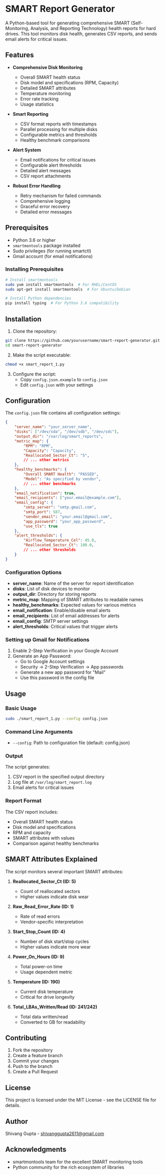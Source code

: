 # SMART Report Generator

A Python-based tool for generating comprehensive SMART (Self-Monitoring, Analysis, and Reporting Technology) health reports for hard drives. This tool monitors disk health, generates CSV reports, and sends email alerts for critical issues.

## Features

- **Comprehensive Disk Monitoring**
  - Overall SMART health status
  - Disk model and specifications (RPM, Capacity)
  - Detailed SMART attributes
  - Temperature monitoring
  - Error rate tracking
  - Usage statistics

- **Smart Reporting**
  - CSV format reports with timestamps
  - Parallel processing for multiple disks
  - Configurable metrics and thresholds
  - Healthy benchmark comparisons

- **Alert System**
  - Email notifications for critical issues
  - Configurable alert thresholds
  - Detailed alert messages
  - CSV report attachments

- **Robust Error Handling**
  - Retry mechanism for failed commands
  - Comprehensive logging
  - Graceful error recovery
  - Detailed error messages

## Prerequisites

- Python 3.6 or higher
- `smartmontools` package installed
- Sudo privileges (for running smartctl)
- Gmail account (for email notifications)

### Installing Prerequisites

```bash
# Install smartmontools
sudo yum install smartmontools  # For RHEL/CentOS
sudo apt-get install smartmontools  # For Ubuntu/Debian

# Install Python dependencies
pip install typing  # For Python 3.6 compatibility
```

## Installation

1. Clone the repository:
```bash
git clone https://github.com/yourusername/smart-report-generator.git
cd smart-report-generator
```

2. Make the script executable:
```bash
chmod +x smart_report_1.py
```

3. Configure the script:
   - Copy `config.json.example` to `config.json`
   - Edit `config.json` with your settings

## Configuration

The `config.json` file contains all configuration settings:

```json
{
    "server_name": "your_server_name",
    "disks": ["/dev/sda", "/dev/sdb", "/dev/sdc"],
    "output_dir": "/var/log/smart_reports",
    "metric_map": {
        "RPM": "RPM",
        "Capacity": "Capacity",
        "Reallocated_Sector_Ct": "5",
        // ... other metrics
    },
    "healthy_benchmarks": {
        "Overall SMART Health": "PASSED",
        "Model": "As specified by vendor",
        // ... other benchmarks
    },
    "email_notification": true,
    "email_recipients": ["your.email@example.com"],
    "email_config": {
        "smtp_server": "smtp.gmail.com",
        "smtp_port": 587,
        "sender_email": "your.email@gmail.com",
        "app_password": "your_app_password",
        "use_tls": true
    },
    "alert_thresholds": {
        "Airflow_Temperature_Cel": 45.0,
        "Reallocated_Sector_Ct": 100.0,
        // ... other thresholds
    }
}
```

### Configuration Options

- **server_name**: Name of the server for report identification
- **disks**: List of disk devices to monitor
- **output_dir**: Directory for storing reports
- **metric_map**: Mapping of SMART attributes to readable names
- **healthy_benchmarks**: Expected values for various metrics
- **email_notification**: Enable/disable email alerts
- **email_recipients**: List of email addresses for alerts
- **email_config**: SMTP server settings
- **alert_thresholds**: Critical values that trigger alerts

### Setting up Gmail for Notifications

1. Enable 2-Step Verification in your Google Account
2. Generate an App Password:
   - Go to Google Account settings
   - Security → 2-Step Verification → App passwords
   - Generate a new app password for "Mail"
   - Use this password in the config file

## Usage

### Basic Usage

```bash
sudo ./smart_report_1.py --config config.json
```

### Command Line Arguments

- `--config`: Path to configuration file (default: config.json)

### Output

The script generates:
1. CSV report in the specified output directory
2. Log file at `/var/log/smart_report.log`
3. Email alerts for critical issues

### Report Format

The CSV report includes:
- Overall SMART health status
- Disk model and specifications
- RPM and capacity
- SMART attributes with values
- Comparison against healthy benchmarks

## SMART Attributes Explained

The script monitors several important SMART attributes:

1. **Reallocated_Sector_Ct (ID: 5)**
   - Count of reallocated sectors
   - Higher values indicate disk wear

2. **Raw_Read_Error_Rate (ID: 1)**
   - Rate of read errors
   - Vendor-specific interpretation

3. **Start_Stop_Count (ID: 4)**
   - Number of disk start/stop cycles
   - Higher values indicate more wear

4. **Power_On_Hours (ID: 9)**
   - Total power-on time
   - Usage dependent metric

5. **Temperature (ID: 190)**
   - Current disk temperature
   - Critical for drive longevity

6. **Total_LBAs_Written/Read (ID: 241/242)**
   - Total data written/read
   - Converted to GB for readability

## Contributing

1. Fork the repository
2. Create a feature branch
3. Commit your changes
4. Push to the branch
5. Create a Pull Request

## License

This project is licensed under the MIT License - see the LICENSE file for details.

## Author

Shivang Gupta - [shivanggupta2611@gmail.com](mailto:shivanggupta2611@gmail.com)

## Acknowledgments

- smartmontools team for the excellent SMART monitoring tools
- Python community for the rich ecosystem of libraries 